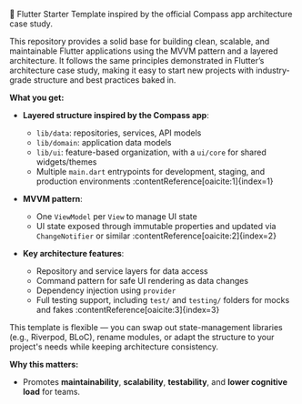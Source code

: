🚀 Flutter Starter Template inspired by the official Compass app architecture case study.

This repository provides a solid base for building clean, scalable, and maintainable Flutter applications using the MVVM pattern and a layered architecture. It follows the same principles demonstrated in Flutter’s architecture case study, making it easy to start new projects with industry-grade structure and best practices baked in.

**What you get:**
- **Layered structure inspired by the Compass app**:
  - `lib/data`: repositories, services, API models
  - `lib/domain`: application data models
  - `lib/ui`: feature-based organization, with a `ui/core` for shared widgets/themes
  - Multiple `main.dart` entrypoints for development, staging, and production environments :contentReference[oaicite:1]{index=1}

- **MVVM pattern**:
  - One `ViewModel` per `View` to manage UI state
  - UI state exposed through immutable properties and updated via `ChangeNotifier` or similar :contentReference[oaicite:2]{index=2}

- **Key architecture features**:
  - Repository and service layers for data access
  - Command pattern for safe UI rendering as data changes
  - Dependency injection using `provider`
  - Full testing support, including `test/` and `testing/` folders for mocks and fakes :contentReference[oaicite:3]{index=3}

This template is flexible — you can swap out state-management libraries (e.g., Riverpod, BLoC), rename modules, or adapt the structure to your project's needs while keeping architecture consistency.

**Why this matters:**
- Promotes **maintainability**, **scalability**, **testability**, and **lower cognitive load** for teams.
